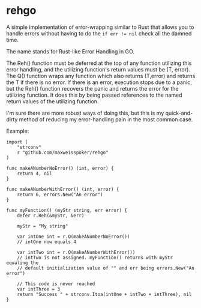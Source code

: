 # rehgo

A simple implementation of error-wrapping similar to Rust that allows you to handle errors without having to do the `if err != nil` check all the damned time.

The name stands for Rust-like Error Handling in GO.

The Reh() function must be deferred at the top of any function utilizing this error handling, and the utilizing function's return values must be (T, error). The Q() function wraps any function which also returns (T,error) and returns the T if there is no error. If there is an error, execution stops due to a panic, but the Reh() function recovers the panic and returns the error for the utilizing function. It does this by being passed references to the named return values of the utilizing function.

I'm sure there are more robust ways of doing this, but this is my quick-and-dirty method of reducing my error-handling pain in the most common case.

Example:

```
import (
    "strconv"
    r "github.com/maxweisspoker/rehgo"
)

func makeANumberNoError() (int, error) {
    return 4, nil
}

func makeANumberWithError() (int, error) {
    return 6, errors.New("An error")
}

func myFunction() (myStr string, err error) {
    defer r.Reh(&myStr, &err)

    myStr = "My string"

    var intOne int = r.Q(makeANumberNoError())
    // intOne now equals 4

    var intTwo int = r.Q(makeANumberWithError())
    // intTwo is not assigned. myFunction() returns with myStr equaling the
    // default initialization value of "" and err being errors.New("An error")

    // This code is never reached
    var intThree = 3
    return "Success " + strconv.Itoa(intOne + intTwo + intThree), nil
}
```

